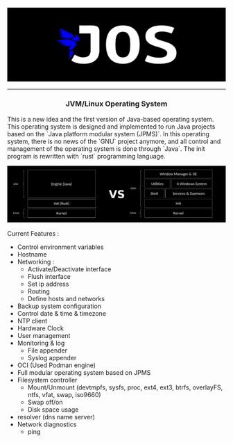 <p align="center">
  <img src="./pictures/p1.png" alt="JOS"/>
</p>

---
<h3 style="text-align: center">JVM/Linux Operating System</h2>
This is a new idea and the first version of Java-based operating system.    
This operating system is designed and implemented to run Java projects based on the `Java platform modular system (JPMS)`.   
In this operating system, there is no news of the `GNU` project anymore, and all control and management of the operating system is done through `Java`.    
The init program is rewritten with `rust` programming language.     


<p align="center">
  <img src="./pictures/p2.png" alt="JOS"/>
</p>

Current Features : 
* Control environment variables
* Hostname
* Networking :
    * Activate/Deactivate interface
    * Flush interface
    * Set ip address
    * Routing
    * Define hosts and networks
* Backup system configuration
* Control date & time & timezone 
* NTP client
* Hardware Clock
* User management
* Monitoring & log
    * File appender
    * Syslog appender
* OCI (Used Podman engine)
* Full modular operating system based on JPMS
* Filesystem controller 
    * Mount/Unmount (devtmpfs, sysfs, proc, ext4, ext3, btrfs, overlayFS, ntfs, vfat, swap, iso9660)
    * Swap off/on
    * Disk space usage
* resolver (dns name server) 
* Network diagnostics
    * ping
  